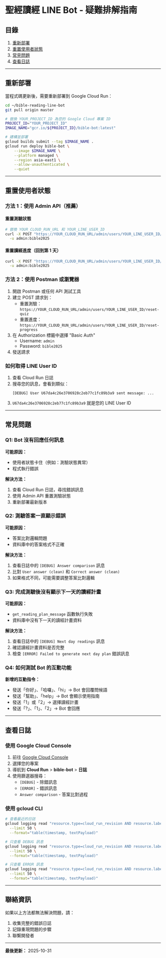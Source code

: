 # 聖經讀經 LINE Bot - 疑難排解指南

## 目錄
1. [重新部署](#重新部署)
2. [重置使用者狀態](#重置使用者狀態)
3. [常見問題](#常見問題)
4. [查看日誌](#查看日誌)

---

## 重新部署

當程式碼更新後，需要重新部署到 Google Cloud Run：

```bash
cd ~/bible-reading-line-bot
git pull origin master

# 替換 YOUR_PROJECT_ID 為您的 Google Cloud 專案 ID
PROJECT_ID="YOUR_PROJECT_ID"
IMAGE_NAME="gcr.io/${PROJECT_ID}/bible-bot:latest"

# 建構並部署
gcloud builds submit --tag $IMAGE_NAME .
gcloud run deploy bible-bot \
    --image $IMAGE_NAME \
    --platform managed \
    --region asia-east1 \
    --allow-unauthenticated \
    --quiet
```

---

## 重置使用者狀態

### 方法 1：使用 Admin API（推薦）

#### 重置測驗狀態

```bash
# 替換 YOUR_CLOUD_RUN_URL 和 YOUR_LINE_USER_ID
curl -X POST "https://YOUR_CLOUD_RUN_URL/admin/users/YOUR_LINE_USER_ID/reset-quiz" \
  -u admin:bible2025
```

#### 重置讀經進度（回到第 1 天）

```bash
curl -X POST "https://YOUR_CLOUD_RUN_URL/admin/users/YOUR_LINE_USER_ID/reset-progress" \
  -u admin:bible2025
```

### 方法 2：使用 Postman 或瀏覽器

1. 開啟 Postman 或任何 API 測試工具
2. 建立 POST 請求到：
   - 重置測驗：`https://YOUR_CLOUD_RUN_URL/admin/users/YOUR_LINE_USER_ID/reset-quiz`
   - 重置進度：`https://YOUR_CLOUD_RUN_URL/admin/users/YOUR_LINE_USER_ID/reset-progress`
3. 在 Authorization 標籤中選擇 "Basic Auth"
   - Username: `admin`
   - Password: `bible2025`
4. 發送請求

### 如何取得 LINE User ID

1. 查看 Cloud Run 日誌
2. 搜尋您的訊息，會看到類似：
   ```
   [DEBUG] User U67da4c26e3706928c2eb77c1fc89b3a9 sent message: ...
   ```
3. `U67da4c26e3706928c2eb77c1fc89b3a9` 就是您的 LINE User ID

---

## 常見問題

### Q1: Bot 沒有回應任何訊息

**可能原因：**
- 使用者狀態卡住（例如：測驗狀態異常）
- 程式執行錯誤

**解決方法：**
1. 查看 Cloud Run 日誌，尋找錯誤訊息
2. 使用 Admin API 重置測驗狀態
3. 重新部署最新版本

### Q2: 測驗答案一直顯示錯誤

**可能原因：**
- 答案比對邏輯問題
- 資料庫中的答案格式不正確

**解決方法：**
1. 查看日誌中的 `[DEBUG] Answer comparison` 訊息
2. 比對 `User answer (clean)` 和 `Correct answer (clean)`
3. 如果格式不同，可能需要調整答案比對邏輯

### Q3: 完成測驗後沒有顯示下一天的讀經計畫

**可能原因：**
- `get_reading_plan_message` 函數執行失敗
- 資料庫中沒有下一天的讀經計畫資料

**解決方法：**
1. 查看日誌中的 `[DEBUG] Next day readings` 訊息
2. 確認讀經計畫資料是否完整
3. 檢查 `[ERROR] Failed to generate next day plan` 錯誤訊息

### Q4: 如何測試 Bot 的互動功能

**新增的互動指令：**
- 發送「你好」、「哈囉」、「hi」→ Bot 會回覆問候語
- 發送「幫助」、「help」→ Bot 會顯示使用指南
- 發送「1」或「2」→ 選擇讀經計畫
- 發送「?」、「1」、「2」→ Bot 會回應

---

## 查看日誌

### 使用 Google Cloud Console

1. 前往 [Google Cloud Console](https://console.cloud.google.com/)
2. 選擇您的專案
3. 導航到 **Cloud Run** > **bible-bot** > **日誌**
4. 使用篩選器搜尋：
   - `[DEBUG]` - 除錯訊息
   - `[ERROR]` - 錯誤訊息
   - `Answer comparison` - 答案比對過程

### 使用 gcloud CLI

```bash
# 查看最近的日誌
gcloud logging read "resource.type=cloud_run_revision AND resource.labels.service_name=bible-bot" \
  --limit 50 \
  --format="table(timestamp, textPayload)"

# 只查看 DEBUG 訊息
gcloud logging read "resource.type=cloud_run_revision AND resource.labels.service_name=bible-bot AND textPayload=~'DEBUG'" \
  --limit 50 \
  --format="table(timestamp, textPayload)"

# 只查看 ERROR 訊息
gcloud logging read "resource.type=cloud_run_revision AND resource.labels.service_name=bible-bot AND textPayload=~'ERROR'" \
  --limit 50 \
  --format="table(timestamp, textPayload)"
```

---

## 聯絡資訊

如果以上方法都無法解決問題，請：
1. 收集完整的錯誤日誌
2. 記錄重現問題的步驟
3. 聯繫開發者

---

**最後更新：** 2025-10-31
